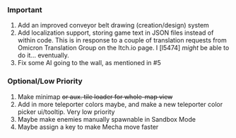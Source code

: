 ### Important
1. Add an improved conveyor belt drawing (creation/design) system
2. Add localization support, storing game text in JSON files instead of within code. This is in response to a couple of translation requests from Omicron Translation Group on the Itch.io page. I [l5474] *might* be able to do it... eventually.
3. Fix some AI going to the wall, as mentioned in #5

### Optional/Low Priority
1. Make minimap ~~or aux. tile loader for whole-map view~~
2. Add in more teleporter colors maybe, and make a new teleporter color picker ui/tooltip. Very low priority
3. Maybe make enemies manually spawnable in Sandbox Mode
4. Maybe assign a key to make Mecha move faster
